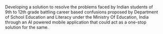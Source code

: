Developing a solution to resolve the problems faced by Indian students of 9th to 12th grade battling career based confusions proposed by Department of School Education and Literacy under the Ministry Of Education, India through an AI powered mobile application that could act as a one-stop solution for the same.

